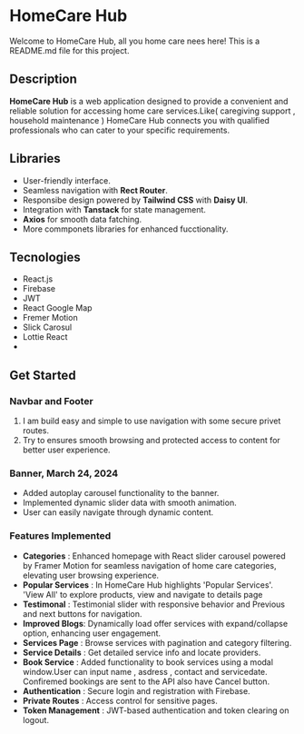 # HomeCare Hub
Welcome to HomeCare Hub, all you home care nees here!
This is a README.md file for this project.


## Description 
__HomeCare Hub__ is a web application designed to provide a convenient and reliable solution for accessing home care services.Like( caregiving support , household maintenance ) HomeCare Hub connects you with qualified professionals who can cater to your specific requirements.


## Libraries
- User-friendly interface.
- Seamless navigation with __Rect Router__.
- Responsibe design powered by __Tailwind CSS__ with __Daisy UI__.
- Integration with __Tanstack__  for state management.
- __Axios__ for smooth data fatching.
- More commponets libraries for enhanced fucctionality.
## Tecnologies
- React.js
- Firebase
- JWT
- React Google Map
- Fremer Motion
- Slick Carosul
- Lottie React
- 
## Get Started

### Navbar and Footer
1. I am build easy and simple to use navigation with some secure privet routes.
2. Try to ensures smooth browsing and protected access to content for better user experience.

### Banner, March 24, 2024
- Added autoplay carousel functionality to the banner.
- Implemented dynamic slider data with smooth animation.
- User can easily navigate through dynamic content.


### Features Implemented 

- __Categories__ : Enhanced homepage with React slider carousel powered by Framer Motion for seamless navigation of home care categories, elevating user browsing experience.
- __Popular Services__ : In HomeCare Hub highlights 'Popular Services'. 'View All' to explore products, view and navigate to details page
- __Testimonal__ : Testimonial slider with responsive behavior and Previous and next buttons for navigation.
- __Improved Blogs__: Dynamically load offer services with expand/collapse option, enhancing user engagement.
- __Services Page__ : Browse services with pagination and category filtering.
- __Service Details__ : Get detailed service info and locate providers.
- __Book Service__ : Added functionality to book services using a modal window.User can input name , asdress , contact and servicedate. Confiremed bookings are sent to the API also have Cancel button.
- __Authentication__ : Secure login and registration with Firebase.
- __Private Routes__ : Access control for sensitive pages.
- __Token Management__ : JWT-based authentication and token clearing on logout.








